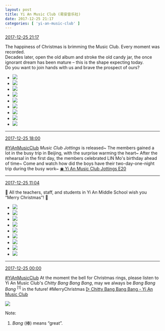 ```yaml
---
layout: post
title: Yi An Music Club (易安音乐社)
date: 2017-12-25 21:17
categories: [ 'yi-an-music-club' ]
---
```


<div class="weibo-info">
  <a href="https://weibo.com/6094546964/FBk5GkbA3">2017-12-25 21:17</a>
</div>

The happiness of Christmas is brimming the Music Club. Every moment was recorded.  
Decades later, open the old album and stroke the old candy jar, the once ignorant dream has been mature – this is the shape expecting today.  
Do you want to join hands with us and brave the prospect of ours?

<!-- more -->

<ul class="weibo-pic-list-3">
  <li class="weibo-pic">
    <a href="https://wx4.sinaimg.cn/mw690/006Es64Agy1fmtbrc5tf6j322o340he0.jpg"><img src="https://wx4.sinaimg.cn/thumb150/006Es64Agy1fmtbrc5tf6j322o340he0.jpg" /></a>
  </li>
  <li class="weibo-pic">
    <a href="https://wx2.sinaimg.cn/mw690/006Es64Agy1fmtbrgf2d3j322o3407wp.jpg"><img src="https://wx2.sinaimg.cn/thumb150/006Es64Agy1fmtbrgf2d3j322o3407wp.jpg" /></a>
  </li>
  <li class="weibo-pic">
    <a href="https://wx3.sinaimg.cn/mw690/006Es64Agy1fmtbrio8zej323u35s4ly.jpg"><img src="https://wx3.sinaimg.cn/thumb150/006Es64Agy1fmtbrio8zej323u35s4ly.jpg" /></a>
  </li>
  <li class="weibo-pic">
    <a href="https://wx2.sinaimg.cn/mw690/006Es64Agy1fmtbro2lw3j323u35s7wh.jpg"><img src="https://wx2.sinaimg.cn/thumb150/006Es64Agy1fmtbro2lw3j323u35s7wh.jpg" /></a>
  </li>
  <li class="weibo-pic">
    <a href="https://wx2.sinaimg.cn/mw690/006Es64Agy1fmtbrlvwf6j32pg1wwqv7.jpg"><img src="https://wx2.sinaimg.cn/thumb150/006Es64Agy1fmtbrlvwf6j32pg1wwqv7.jpg" /></a>
  </li>
  <li class="weibo-pic">
    <a href="https://wx3.sinaimg.cn/mw690/006Es64Agy1fmtbrq0clqj323u35sx6p.jpg"><img src="https://wx3.sinaimg.cn/thumb150/006Es64Agy1fmtbrq0clqj323u35sx6p.jpg" /></a>
  </li>
  <li class="weibo-pic">
    <a href="https://wx3.sinaimg.cn/mw690/006Es64Agy1fmtbrrk5w0j323u35sawr.jpg"><img src="https://wx3.sinaimg.cn/thumb150/006Es64Agy1fmtbrrk5w0j323u35sawr.jpg" /></a>
  </li>
  <li class="weibo-pic">
    <a href="https://wx2.sinaimg.cn/mw690/006Es64Agy1fmtbrujcsaj31og2iohdz.jpg"><img src="https://wx2.sinaimg.cn/thumb150/006Es64Agy1fmtbrujcsaj31og2iohdz.jpg" /></a>
  </li>
  <li class="weibo-pic">
    <a href="https://wx2.sinaimg.cn/mw690/006Es64Agy1fmtbr6eisaj31og2iohdy.jpg"><img src="https://wx2.sinaimg.cn/thumb150/006Es64Agy1fmtbr6eisaj31og2iohdy.jpg" /></a>
  </li>
</ul>

---

<div class="weibo-info">
  <a href="https://weibo.com/6094546964/FBiNyuIls">2017-12-25 18:00</a>
</div>

[#YiAnMusicClub](https://weibo.com/p/100808beae2e3e05b17b64f63ebedca39f19b2/super_index) *Music Club Jottings* is released~ The members gained a lot in the busy trip in Beijing, with the surprise warming the heart~ After the rehearsal in the first day, the members celebrated LIN Mo's birthday ahead of time~ Come and watch how did the boys have their two-day-one-night trip during the busy work~ [◉ Yi An Music Club Jottings E20](https://www.bilibili.com/video/av17606086/)

---

<div class="weibo-info">
  <a href="https://weibo.com/6094546964/FBg4OzK5T">2017-12-25 11:04</a>
</div>

:christmas_tree: All the teachers, staff, and students in Yi An Middle School wish you “Merry Christmas”! :christmas_tree:

<ul class="weibo-pic-list-3">
  <li class="weibo-pic">
    <a href="https://wx4.sinaimg.cn/mw690/006Es64Agy1fmstztif1lj30qo140tjy.jpg"><img src="https://wx4.sinaimg.cn/thumb150/006Es64Agy1fmstztif1lj30qo140tjy.jpg" /></a>
  </li>
  <li class="weibo-pic">
    <a href="https://wx3.sinaimg.cn/mw690/006Es64Agy1fmstzuh2dij30qo14011y.jpg"><img src="https://wx3.sinaimg.cn/thumb150/006Es64Agy1fmstzuh2dij30qo14011y.jpg" /></a>
  </li>
  <li class="weibo-pic">
    <a href="https://wx1.sinaimg.cn/mw690/006Es64Agy1fmstzvk1wxj30qo140ajj.jpg"><img src="https://wx1.sinaimg.cn/thumb150/006Es64Agy1fmstzvk1wxj30qo140ajj.jpg" /></a>
  </li>
  <li class="weibo-pic">
    <a href="https://wx2.sinaimg.cn/mw690/006Es64Agy1fmstzxdxy4j30qo140tly.jpg"><img src="https://wx2.sinaimg.cn/thumb150/006Es64Agy1fmstzxdxy4j30qo140tly.jpg" /></a>
  </li>
  <li class="weibo-pic">
    <a href="https://wx2.sinaimg.cn/mw690/006Es64Agy1fmstzynqi5j311q0qo7f2.jpg"><img src="https://wx2.sinaimg.cn/thumb150/006Es64Agy1fmstzynqi5j311q0qo7f2.jpg" /></a>
  </li>
  <li class="weibo-pic">
    <a href="https://wx2.sinaimg.cn/mw690/006Es64Agy1fmstzsh55uj30qo140wnu.jpg"><img src="https://wx2.sinaimg.cn/thumb150/006Es64Agy1fmstzsh55uj30qo140wnu.jpg" /></a>
  </li>
  <li class="weibo-pic">
    <a href="https://wx2.sinaimg.cn/mw690/006Es64Agy1fmstzzxfylj30qo140gv0.jpg"><img src="https://wx2.sinaimg.cn/thumb150/006Es64Agy1fmstzzxfylj30qo140gv0.jpg" /></a>
  </li>
  <li class="weibo-pic">
    <a href="https://wx2.sinaimg.cn/mw690/006Es64Agy1fmsu00wk6aj30qo140jyp.jpg"><img src="https://wx2.sinaimg.cn/thumb150/006Es64Agy1fmsu00wk6aj30qo140jyp.jpg" /></a>
  </li>
  <li class="weibo-pic">
    <a href="https://wx4.sinaimg.cn/mw690/006Es64Agy1fmsu01qcqvj30qo140jxq.jpg"><img src="https://wx4.sinaimg.cn/thumb150/006Es64Agy1fmsu01qcqvj30qo140jxq.jpg" /></a>
  </li>
</ul>

---

<div class="weibo-info">
  <a href="https://weibo.com/6094546964/FBbJgaJfA">2017-12-25 00:00</a>
</div>

[#YiAnMusicClub](https://weibo.com/p/100808beae2e3e05b17b64f63ebedca39f19b2/super_index) At the moment the bell for Christmas rings, please listen to Yi An Music Club's *Chitty Bang Bang Bang*, may we always be *Bang Bang Bang* <sup>[1]</sup> in the future! #MerryChristmas [▷ Chitty Bang Bang Bang - Yi An Music Club](https://weibo.com/p/10151501_100422518)

<a href="https://wx1.sinaimg.cn/mw690/006Es64Agy1fmsaqhz2xhj30qo12udo8.jpg">
  <img class="weibo-pic-preview" src="https://wx1.sinaimg.cn/orj360/006Es64Agy1fmsaqhz2xhj30qo12udo8.jpg" />
</a>

Note:
1. *Bang* (棒) means “great”.
